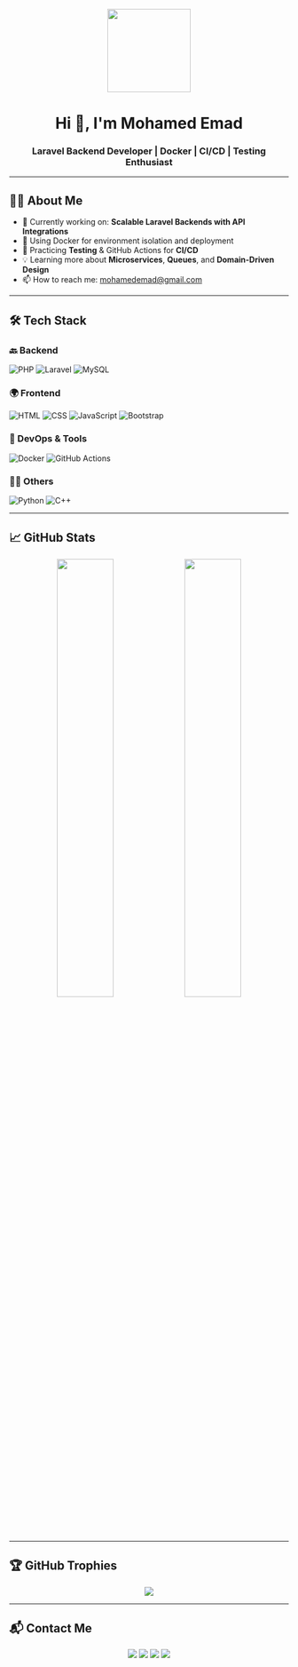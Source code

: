 <!-- HEADER -->
<p align="center">
  <img src="[https://avatars.githubusercontent.com/u/YOUR-ID-HERE?v=4" width="150" style="border-radius:50%](https://avatars.githubusercontent.com/u/121383443?s=400&u=f6854d7597cd6737b452f796e9404a40c429194f&v=4)"/>
</p>

<h1 align="center">Hi 👋, I'm Mohamed Emad</h1>
<h3 align="center">Laravel Backend Developer | Docker | CI/CD | Testing Enthusiast</h3>

---

## 🧑‍💻 About Me

- 🔭 Currently working on: **Scalable Laravel Backends with API Integrations**
- 🐳 Using Docker for environment isolation and deployment
- 🧪 Practicing **Testing** & GitHub Actions for **CI/CD**
- 💡 Learning more about **Microservices**, **Queues**, and **Domain-Driven Design**
- 📫 How to reach me: [mohamedemad@gmail.com](mailto:mohamedemad@gmail.com)

---

## 🛠️ Tech Stack

### 🔙 Backend
![PHP](https://img.shields.io/badge/-PHP-777BB4?logo=php&logoColor=white&style=flat)
![Laravel](https://img.shields.io/badge/-Laravel-FF2D20?logo=laravel&logoColor=white&style=flat)
![MySQL](https://img.shields.io/badge/-MySQL-4479A1?logo=mysql&logoColor=white&style=flat)

### 🌍 Frontend
![HTML](https://img.shields.io/badge/-HTML5-E34F26?logo=html5&logoColor=white&style=flat)
![CSS](https://img.shields.io/badge/-CSS3-1572B6?logo=css3&logoColor=white&style=flat)
![JavaScript](https://img.shields.io/badge/-JavaScript-F7DF1E?logo=javascript&logoColor=black&style=flat)
![Bootstrap](https://img.shields.io/badge/-Bootstrap-7952B3?logo=bootstrap&logoColor=white&style=flat)

### 🐳 DevOps & Tools
![Docker](https://img.shields.io/badge/-Docker-2496ED?logo=docker&logoColor=white&style=flat)
![GitHub Actions](https://img.shields.io/badge/-GitHub%20Actions-2088FF?logo=github-actions&logoColor=white&style=flat)

### 👨‍🎓 Others
![Python](https://img.shields.io/badge/-Python-3776AB?logo=python&logoColor=white&style=flat)
![C++](https://img.shields.io/badge/-C++-00599C?logo=c%2B%2B&logoColor=white&style=flat)

---

## 📈 GitHub Stats

<p align="center">
  <img src="https://github-readme-stats.vercel.app/api?username=mohamedemad-dev&show_icons=true&theme=radical" width="45%">
  <img src="https://github-readme-streak-stats.herokuapp.com/?user=mohamedemad-dev&theme=radical" width="45%">
</p>

---

## 🏆 GitHub Trophies

<p align="center">
  <img src="https://github-profile-trophy.vercel.app/?username=mohamedemad-dev&theme=algolia&no-bg=true&margin-w=10" />
</p>

---

## 📬 Contact Me

<p align="center">
  <a href="mailto:mohamedemad@gmail.com"><img src="https://img.shields.io/badge/Gmail-D14836?style=for-the-badge&logo=gmail&logoColor=white"/></a>
  <a href="https://linkedin.com/in/YOUR-LINK" target="_blank"><img src="https://img.shields.io/badge/LinkedIn-0077B5?style=for-the-badge&logo=linkedin&logoColor=white"/></a>
  <a href="https://facebook.com/YOUR-LINK" target="_blank"><img src="https://img.shields.io/badge/Facebook-1877F2?style=for-the-badge&logo=facebook&logoColor=white"/></a>
  <a href="https://t.me/YOUR-USERNAME" target="_blank"><img src="https://img.shields.io/badge/Telegram-2CA5E0?style=for-the-badge&logo=telegram&logoColor=white"/></a>
</p>

